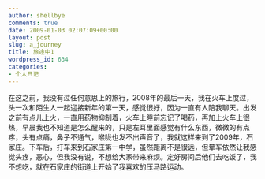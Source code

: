 ```yaml
---
author: shellbye
comments: true
date: 2009-01-03 02:07:09+00:00
layout: post
slug: a_journey
title: 旅途中1
wordpress_id: 634
categories:
- 个人日记
---
```


在这之前，我没有过任何意思上的旅行，2008年的最后一天，我在火车上度过，头一次和陌生人一起迎接新年的第一天，感觉很好，因为一直有人陪我聊天。出发之前有点儿上火，一直用药物抑制着，火车上睡前忘记了喝药，再加上火车上很热，早晨我也不知道是怎么醒来的，只是左耳里面感觉有什么东西，微微的有点疼，头有点痛，鼻子不通气，喉咙也发不出声音了，我就这样来到了2009年，石家庄。下车后，打车来到石家庄第一中学，虽然距离不是很远，但晕车依然让我感觉头疼，恶心，但我没有说，不想给大家带来麻烦。定好房间后他们去吃饭了，我不想吃，就在石家庄的街道上开始了我喜欢的压马路运动。  

